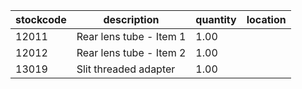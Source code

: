 |stockcode|description|quantity|location|
|---------|-----------|--------|--------|
|12011|Rear lens tube - Item 1|1.00||
|12012|Rear lens tube - Item 2|1.00||
|13019|Slit threaded adapter|1.00||
